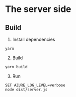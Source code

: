 # The server side

## Build

1. Install dependencies
```
yarn
```

2. Build
```
yarn build 
```

3. Run
```
SET AZURE_LOG_LEVEL=verbose
node dist/server.js
```